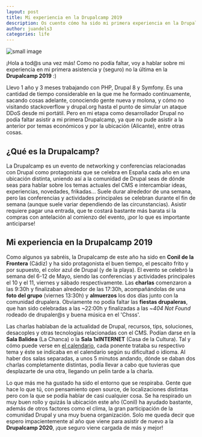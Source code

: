 ```yaml
---
layout: post
title: Mi experiencia en la Drupalcamp 2019
description: Os cuento cómo ha sido mi primera experiencia en la Drupalcamp 2019 celebrada en Conil (Cádiz)
author: juandels3
categories: life
---
```


![small image]({{site.baseurl}}/images/drupalcamp2019.jpg)

¡Hola a tod@s una vez más! Como no podía faltar, voy a hablar sobre mi experiencia en mi primera asistencia y (seguro) no la última en la **Drupalcamp 2019** :)

Llevo 1 año y 3 meses trabajando con PHP, Drupal 8 y Symfony. Es una cantidad de tiempo considerable en la que me he formado continuamente, sacando cosas adelante, conociendo gente nueva y molona, y cómo no visitando stackoverflow y drupal.org hasta el punto de simular un ataque DDoS desde mi portátil. Pero en mi etapa como desarrollador Drupal no podía faltar asistir a mi primera Drupalcamp, ya que no pude asistir a la anterior por temas económicos y por la ubicación (Alicante), entre otras cosas.

## ¿Qué es la Drupalcamp?

La Drupalcamp es un evento de networking y conferencias relacionadas con Drupal como protagonista que se celebra en España cada año en una ubicación distinta, uniendo así a la comunidad de Drupal seas de dónde seas para hablar sobre los temas actuales del CMS e intercambiar ideas, experiencias, novedades, frikadas... Suele durar alrededor de una semana, pero las conferencias y actividades principales se celebran durante el fin de semana (aunque suele variar dependiendo de las circunstancias).
Asistir requiere pagar una entrada, que te costará bastante más barata si la compras con antelación al comienzo del evento, ¡por lo que es importante anticiparse!

## Mi experiencia en la Drupalcamp 2019

Como algunos ya sabréis, la Drupalcamp de este año ha sido en **Conil de la Frontera** (Cádiz) y ha sido protagonista el buen tiempo, el pescaito frito y por supuesto, el color azul de Drupal (y de la playa). El evento se celebró la semana del 6-12 de Mayo, siendo las conferencias y actividades principales el 10 y el 11, viernes y sábado respectivamente. Las **charlas** comenzaron a las 9:30h y finalizaban alrededor de las 17:30h, acompañándolas de una **foto del grupo** (viernes 13:30h) y **almuerzos** los dos días junto con la comunidad drupalera. Obviamente no podía faltar las **fiestas drupaleras**, que han sido celebradas a las ~22:00h y finalizadas a las ~*404 Not Found* rodeado de drupaler@s y buena música en el 'Chsss'. 

Las charlas hablaban de la actualidad de Drupal, recursos, tips, soluciones, desacoples y otras tecnologías relacionadas con el CMS. Podían darse en la **Sala Balidea** (La Chanca) o la **Sala 1xINTERNET**  (Casa de la Cultura). Tal y cómo puede verse en [el calendario](https://2019.drupalcamp.es/es/schedule), cada ponente trataba su respectivo tema y éste se indicaba en el calendario según su dificultad o idioma. Al haber dos salas separadas, a unos 5 minutos andando, dónde se daban dos charlas completamente distintas, podía llevar a cabo que tuvieras que desplazarte de una otra, llegando un pelín tarde a la charla. 

Lo que más me ha gustado ha sido el entorno que se respiraba. Gente que hace lo que tú, con pensamiento open source, de localizaciones distintas pero con la que se podía hablar de casi cualquier cosa. Se ha respirado un muy buen rollo y quizás la ubicación este año (Conil) ha ayudado bastante, además de otros factores como el clima, la gran participación de la comunidad Drupal y una muy buena organización.
Solo me queda decir que espero impacientemente al año que viene para asistir de nuevo a la **Drupalcamp 2020**, ¡que seguro viene cargada de más y mejor!